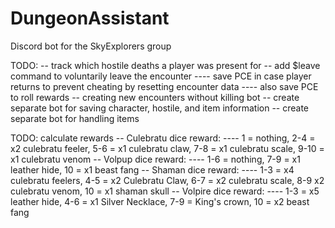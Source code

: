 # DungeonAssistant
Discord bot for the SkyExplorers group

TODO:
-- track which hostile deaths a player was present for
-- add $leave command to voluntarily leave the encounter
---- save PCE in case player returns to prevent cheating by resetting encounter data
---- also save PCE to roll rewards
-- creating new encounters without killing bot
-- create separate bot for saving character, hostile, and item information
-- create separate bot for handling items

TODO: calculate rewards
-- Culebratu dice reward:
---- 1 = nothing, 2-4 = x2 culebratu feeler, 5-6 = x1 culebratu claw, 7-8 = x1 culebratu scale, 9-10 = x1 culebratu venom
-- Volpup dice reward:
---- 1-6 = nothing, 7-9 = x1 leather hide, 10 = x1 beast fang
-- Shaman dice reward:
---- 1-3 = x4 culebratu feelers, 4-5 = x2 Culebratu Claw, 6-7 = x2 culebratu scale, 8-9 x2 culebratu venom, 10 = x1 shaman skull
-- Volpire dice reward:
---- 1-3 = x5 leather hide, 4-6 = x1 Silver Necklace, 7-9 = King's crown, 10 = x2 beast fang